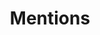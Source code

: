 ---
description:
    "Mentions include news publications, blogs and newsletters that feature or mention my projects.
    Learn more about their opinion of me."
layout: "mentions"
secret_message: "Stranger Things: Reach the stars, fly a fantasyyy-yyy-yyy-yy."
title: "Mentions"
---
